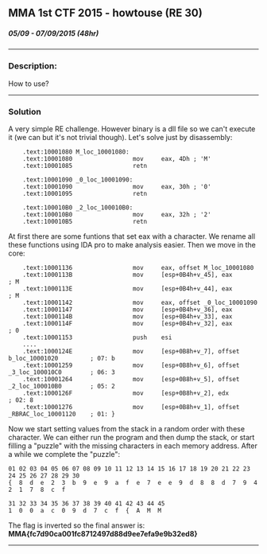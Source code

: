 
## MMA 1st CTF 2015 - howtouse (RE 30)
##### 05/09 - 07/09/2015 (48hr)
___
### Description: 
How to use?

___
### Solution

A very simple RE challenge. However binary is a dll file so we can't execute it (we can but it's 
not trivial though). Let's solve just by disassembly:
```assembly
	.text:10001080 M_loc_10001080:
	.text:10001080                 mov     eax, 4Dh ; 'M'
	.text:10001085                 retn

	.text:10001090 _0_loc_10001090:
	.text:10001090                 mov     eax, 30h ; '0'
	.text:10001095                 retn

	.text:100010B0 _2_loc_100010B0:
	.text:100010B0                 mov     eax, 32h ; '2'
	.text:100010B5                 retn
```
At first there are some funtions that set eax with a character. We rename all these functions 
using IDA pro to make analysis easier. Then we move in the core:
```assembly
	.text:10001136                 mov     eax, offset M_loc_10001080
	.text:1000113B                 mov     [esp+0B4h+v_45], eax                          ; M
	.text:1000113E                 mov     [esp+0B4h+v_44], eax                          ; M
	.text:10001142                 mov     eax, offset _0_loc_10001090
	.text:10001147                 mov     [esp+0B4h+v_36], eax
	.text:1000114B                 mov     [esp+0B4h+v_33], eax
	.text:1000114F                 mov     [esp+0B4h+v_32], eax                          ; 0
	.text:10001153                 push    esi
	....
	.text:1000124E                 mov     [esp+0B8h+v_7], offset b_loc_10001020         ; 07: b
	.text:10001259                 mov     [esp+0B8h+v_6], offset _3_loc_100010C0        ; 06: 3
	.text:10001264                 mov     [esp+0B8h+v_5], offset _2_loc_100010B0        ; 05: 2
	.text:1000126F                 mov     [esp+0B8h+v_2], edx                           ; 02: 8
	.text:10001276                 mov     [esp+0B8h+v_1], offset _RBRAC_loc_10001120    ; 01: }
```

Now we start setting values from the stack in a random order with these character. We can either
run the program and then dump the stack, or start filling a "puzzle" with the missing characters
in each memory address. After a while we complete the "puzzle":
```
01 02 03 04 05 06 07 08 09 10 11 12 13 14 15 16 17 18 19 20 21 22 23 24 25 26 27 28 29 30 
{  8  d  e  2  3  b  9  e  9  a  f  e  7  e  e  9  d  8  8  d  7  9  4  2  1  7  8  c  f

31 32 33 34 35 36 37 38 39 40 41 42 43 44 45
1  0  0  a  c  0  9  d  7  c  f  {  A  M  M
```
The flag is inverted so the final answer is: **MMA{fc7d90ca001fc8712497d88d9ee7efa9e9b32ed8}**
___